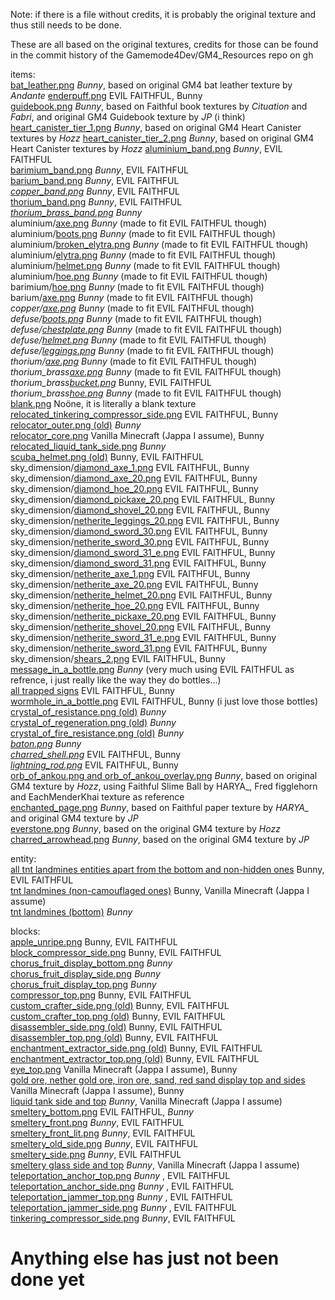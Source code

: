Note: if there is a file without credits, it is probably the original texture and thus still needs to be done.

These are all based on the original textures, credits for those can be found in the commit history of the Gamemode4Dev/GM4_Resources repo on gh  

items:  
[bat_leather.png](assets/gm4/textures/item/bat_grenades/bat_leather.png) *Bunny*, based on original GM4 bat leather texture by *Andante*
[enderpuff.png](assets/gm4/textures/item/end_fishing/enderpuff2.png) EVIL FAITHFUL, Bunny  
[guidebook.png](assets/gm4/textures/item/guidebook/guidebook.png) *Bunny*, based on Faithful book textures by *Cituation* and *Fabri*, and original GM4 Guidebook texture by *JP* (i think)
[heart_canister_tier_1.png](assets/gm4/textures/item/heart_canisters/heart_canister_tier_1.png) *Bunny*, based on original GM4 Heart Canister textures by *Hozz*
[heart_canister_tier_2.png](assets/gm4/textures/item/heart_canisters/heart_canister_tier_2.png) *Bunny*, based on original GM4 Heart Canister textures by *Hozz*
[aluminium_band.png](assets/gm4/textures/item/metallurgy/band/aluminium_band.png) *Bunny*, EVIL FAITHFUL  
[barimium_band.png](assets/gm4/textures/item/metallurgy/band/barimium_band.png) *Bunny*, EVIL FAITHFUL  
[barium_band.png](assets/gm4/textures/item/metallurgy/band/barium_band.png) *Bunny*, EVIL FAITHFUL  
*[copper_band.png](assets/gm4/textures/item/metallurgy/band/_copper_band.png)* *Bunny*, EVIL FAITHFUL  
[thorium_band.png](assets/gm4/textures/item/metallurgy/band/thorium_band.png) *Bunny*, EVIL FAITHFUL  
*[thorium_brass_band.png](assets/gm4/textures/item/metallurgy/band/_thorium_brass_band.png)* *Bunny*  
aluminium/[axe.png](assets/gm4/textures/item/metallurgy/shamir/aluminium/axe.png) *Bunny* (made to fit EVIL FAITHFUL though)  
aluminium/[boots.png](assets/gm4/textures/item/metallurgy/shamir/aluminium/boots.png) *Bunny* (made to fit EVIL FAITHFUL though)  
aluminium/[broken_elytra.png](assets/gm4/textures/item/metallurgy/shamir/aluminium/broken_elytra.png) *Bunny* (made to fit EVIL FAITHFUL though)  
aluminium/[elytra.png](assets/gm4/textures/item/metallurgy/shamir/aluminium/elytra.png) *Bunny* (made to fit EVIL FAITHFUL though)  
aluminium/[helmet.png](assets/gm4/textures/item/metallurgy/shamir/aluminium/helmet.png) *Bunny* (made to fit EVIL FAITHFUL though)  
aluminium/[hoe.png](assets/gm4/textures/item/metallurgy/shamir/aluminium/hoe.png) *Bunny* (made to fit EVIL FAITHFUL though)  
barimium/[hoe.png](assets/gm4/textures/item/metallurgy/shamir/barimium/hoe.png) *Bunny* (made to fit EVIL FAITHFUL though)  
barium/[axe.png](assets/gm4/textures/item/metallurgy/shamir/barium/axe.png) *Bunny* (made to fit EVIL FAITHFUL though)  
*copper/[axe.png](assets/gm4/textures/item/metallurgy/shamir/_copper/axe.png)* *Bunny* (made to fit EVIL FAITHFUL though)  
*defuse/[boots.png](assets/gm4/textures/item/metallurgy/shamir/_defuse/boots.png)* *Bunny* (made to fit EVIL FAITHFUL though)  
*defuse/[chestplate.png](assets/gm4/textures/item/metallurgy/shamir/_defuse/chestplate.png)* *Bunny* (made to fit EVIL FAITHFUL though)  
*defuse/[helmet.png](assets/gm4/textures/item/metallurgy/shamir/_defuse/helmet.png)* *Bunny* (made to fit EVIL FAITHFUL though)  
*defuse/[leggings.png](assets/gm4/textures/item/metallurgy/shamir/_defuse/leggings.png)* *Bunny* (made to fit EVIL FAITHFUL though)  
*thorium/[axe.png](assets/gm4/textures/item/metallurgy/shamir/thorium/_axe.png)* *Bunny* (made to fit EVIL FAITHFUL though)  
*thorium_brass[axe.png](assets/gm4/textures/item/metallurgy/shamir/_thorium_brass/axe.png)* *Bunny* (made to fit EVIL FAITHFUL though)  
*thorium_brass[bucket.png](assets/gm4/textures/item/metallurgy/shamir/_thorium_brass/bucket.png)* Bunny, EVIL FAITHFUL  
*thorium_brass[hoe.png](assets/gm4/textures/item/metallurgy/shamir/_thorium_brass/hoe.png)* *Bunny* (made to fit EVIL FAITHFUL though)  
[blank.png](assets/gm4/textures/item/relocators/blank.png) Noöne, it is literally a blank texture  
[relocated_tinkering_compressor_side.png](assets/gm4/textures/item/relocators/relocated_tinkering_compressor_side.png) EVIL FAITHFUL, Bunny  
[relocator_outer.png (old)](assets/gm4/textures/item/relocators/_relocator_outer.png) *Bunny*  
[relocator_core.png](assets/gm4/textures/item/relocators/relocator_core.png) Vanilla Minecraft (Jappa I assume), Bunny  
[relocated_liquid_tank_side.png](assets/gm4/textures/item/relocators/relocated_liquid_tank_side.png) *Bunny*  
[scuba_helmet.png (old)](assets/gm4/textures/item/scuba_gear/_scuba_helmet.png) Bunny, EVIL FAITHFUL  
sky_dimension/[diamond_axe_1.png](assets/gm4/textures/item/sky_dimension/diamond_axe_1.png) EVIL FAITHFUL, Bunny  
sky_dimension/[diamond_axe_20.png](assets/gm4/textures/item/sky_dimension/diamond_axe_20.png) EVIL FAITHFUL, Bunny  
sky_dimension/[diamond_hoe_20.png](assets/gm4/textures/item/sky_dimension/diamond_hoe_20.png) EVIL FAITHFUL, Bunny  
sky_dimension/[diamond_pickaxe_20.png](assets/gm4/textures/item/sky_dimension/diamond_pickaxe_20.png) EVIL FAITHFUL, Bunny  
sky_dimension/[diamond_shovel_20.png](assets/gm4/textures/item/sky_dimension/diamond_shovel_20.png) EVIL FAITHFUL, Bunny  
sky_dimension/[netherite_leggings_20.png](assets/gm4/textures/item/sky_dimension/netherite_leggings_20.png) EVIL FAITHFUL, Bunny  
sky_dimension/[diamond_sword_30.png](assets/gm4/textures/item/sky_dimension/diamond_sword_30.png) EVIL FAITHFUL, Bunny  
sky_dimension/[netherite_sword_30.png](assets/gm4/textures/item/sky_dimension/netherite_sword_30.png) EVIL FAITHFUL, Bunny  
sky_dimension/[diamond_sword_31_e.png](assets/gm4/textures/item/sky_dimension/diamond_sword_31_e.png) EVIL FAITHFUL, Bunny  
sky_dimension/[diamond_sword_31.png](assets/gm4/textures/item/sky_dimension/diamond_sword_31.png) EVIL FAITHFUL, Bunny  
sky_dimension/[netherite_axe_1.png](assets/gm4/textures/item/sky_dimension/netherite_axe_1.png) EVIL FAITHFUL, Bunny  
sky_dimension/[netherite_axe_20.png](assets/gm4/textures/item/sky_dimension/netherite_axe_20.png) EVIL FAITHFUL, Bunny  
sky_dimension/[netherite_helmet_20.png](assets/gm4/textures/item/sky_dimension/netherite_helmet_20.png) EVIL FAITHFUL, Bunny  
sky_dimension/[netherite_hoe_20.png](assets/gm4/textures/item/sky_dimension/netherite_hoe_20.png) EVIL FAITHFUL, Bunny  
sky_dimension/[netherite_pickaxe_20.png](assets/gm4/textures/item/sky_dimension/netherite_pickaxe_20.png) EVIL FAITHFUL, Bunny  
sky_dimension/[netherite_shovel_20.png](assets/gm4/textures/item/sky_dimension/netherite_shovel_20.png) EVIL FAITHFUL, Bunny  
sky_dimension/[netherite_sword_31_e.png](assets/gm4/textures/item/sky_dimension/netherite_sword_31_e.png) EVIL FAITHFUL, Bunny  
sky_dimension/[netherite_sword_31.png](assets/gm4/textures/item/sky_dimension/netherite_sword_31.png) EVIL FAITHFUL, Bunny  
sky_dimension/[shears_2.png](assets/gm4/textures/item/sky_dimension/shears_2.png) EVIL FAITHFUL, Bunny  
[message_in_a_bottle.png](assets/gm4/textures/item/sunken_treasure/message_in_a_bottle.png) *Bunny* (very much using EVIL FAITHFUL as refrence, i just really like the way they do bottles...)  
[all trapped signs](assets/gm4/textures/item/trapped_signs) EVIL FAITHFUL, Bunny  
[wormhole_in_a_bottle.png](assets/gm4/textures/item/zauber_cauldrons.png) EVIL FAITHFUL, Bunny (i just love those bottles)  
[crystal_of_resistance.png (old)](assets/gm4/textures/item/zauber_cauldrons/_crystal_of_resistance.png) *Bunny*  
[crystal_of_regeneration.png (old)](assets/gm4/textures/item/zauber_cauldrons/_crystal_of_regeneration.png) *Bunny*  
[crystal_of_fire_resistance.png (old)](assets/gm4/textures/item/zauber_cauldrons/_crystal_of_fire_resistance.png) *Bunny*  
*[baton.png](assets/gm4/textures/item/_baton.png)* *Bunny*  
*[charred_shell.png](assets/gm4/textures/item/_charred_shell.png)* EVIL FAITHFUL, Bunny  
*[lightning_rod.png](assets/gm4/textures/item/_lightning_rod.png)* EVIL FAITHFUL, Bunny  
[orb_of_ankou.png and orb_of_ankou_overlay.png](assets/gm4/textures/item/orb_of_ankou) *Bunny*, based on original GM4 texture by *Hozz*, using Faithful Slime Ball by HARYA_, Fred figglehorn and EachMenderKhai texture as reference  
[enchanted_page.png](assets/gm4/textures/item/book_binders/enchanted_page.png) *Bunny*, based on Faithful paper texture by *HARYA_* and original GM4 texture by *JP*  
[everstone.png](assets/gm4/textures/item/everstones/everstone.png) *Bunny*, based on the original GM4 texture by *Hozz*  
[charred_arrowhead.png](assets/gm4/textures/item/better_fire/charred_arrowhead.png) *Bunny*, based on the original GM4 texture by *JP*  
  
entity:  
[all tnt landmines entities apart from the bottom and non-hidden ones](assets/gm4/textures/entity/tnt_landmines) Bunny, EVIL FAITHFUL  
[tnt landmines (non-camouflaged ones)](assets/gm4/textures/entity/tnt_landmines) Bunny, Vanilla Minecraft (Jappa I assume)  
[tnt landmines (bottom)](assets/gm4/textures/entity/tnt_landmines) *Bunny*  
  
blocks:  
[apple_unripe.png](assets/gm4/textures/block/apple_unripe.png) Bunny, EVIL FAITHFUL  
[block_compressor_side.png](assets/gm4/textures/block/block_compressor_side.png) Bunny, EVIL FAITHFUL  
[chorus_fruit_display_bottom.png](assets/gm4/textures/block/chorus_fruit_display_bottom.png) *Bunny*  
[chorus_fruit_display_side.png](assets/gm4/textures/block/chorus_fruit_display_side.png) *Bunny*  
[chorus_fruit_display_top.png](assets/gm4/textures/block/chorus_fruit_display_top.png) *Bunny*  
[compressor_top.png](assets/gm4/textures/block/compressor_top.png) Bunny, EVIL FAITHFUL  
[custom_crafter_side.png (old)](assets/gm4/textures/block/_custom_crafter_side.png) Bunny, EVIL FAITHFUL  
[custom_crafter_top.png (old)](assets/gm4/textures/block/_custom_crafter_top.png) Bunny, EVIL FAITHFUL  
[disassembler_side.png (old)](assets/gm4/textures/block/_disassembler_side.png) Bunny, EVIL FAITHFUL  
[disassembler_top.png (old)](assets/gm4/textures/block/_disassembler_top.png) Bunny, EVIL FAITHFUL  
[enchantment_extractor_side.png (old)](assets/gm4/textures/block/_enchantment_extractor_side.png) Bunny, EVIL FAITHFUL  
[enchantment_extractor_top.png (old)](assets/gm4/textures/block/_enchantment_extractor_top.png) Bunny, EVIL FAITHFUL  
[eye_top.png](assets/gm4/textures/block/eye_top.png) Vanilla Minecraft (Jappa I assume), Bunny  
[gold ore, nether gold ore, iron ore, sand, red sand display top and sides](assets/gm4/textures/block/) Vanilla Minecraft (Jappa I assume), Bunny  
[liquid tank side and top](assets/gm4/textures/block/) *Bunny*, Vanilla Minecraft (Jappa I assume)  
[smeltery_bottom.png](assets/gm4/textures/block/smeltery_bottom.png) EVIL FAITHFUL, *Bunny*  
[smeltery_front.png](assets/gm4/textures/block/smeltery_front.png) *Bunny*, EVIL FAITHFUL  
[smeltery_front_lit.png](assets/gm4/textures/block/smeltery_front_lit.png) *Bunny*, EVIL FAITHFUL  
[smeltery_old_side.png](assets/gm4/textures/block/smeltery_old_side.png) *Bunny*, EVIL FAITHFUL  
[smeltery_side.png](assets/gm4/textures/block/smeltery_side.png) *Bunny*, EVIL FAITHFUL  
[smeltery glass side and top](assets/gm4/textures/block/) *Bunny*, Vanilla Minecraft (Jappa I assume)  
[teleportation_anchor_top.png](assets/gm4/textures/block/teleportation_anchor_top.png) *Bunny* , EVIL FAITHFUL  
[teleportation_anchor_side.png](assets/gm4/textures/block/teleportation_anchor_side.png) *Bunny* , EVIL FAITHFUL  
[teleportation_jammer_top.png](assets/gm4/textures/block/teleportation_jammer_top.png) *Bunny* , EVIL FAITHFUL  
[teleportation_jammer_side.png](assets/gm4/textures/block/teleportation_jammer_side.png) *Bunny* , EVIL FAITHFUL  
[tinkering_compressor_side.png](assets/gm4/textures/block/tinkering_compressor_side.png) *Bunny*, EVIL FAITHFUL  


# Anything else has just not been done yet
